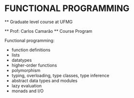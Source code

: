 # FUNCTIONAL PROGRAMMING
** Graduate level course at UFMG

** Prof: Carlos Camarão
** Course Program

Functional programming:
 - function definitions
 - lists
 - datatypes
 - higher-order functions
 - polymorphism
 - typing, overloading, type classes, type inference
 - abstract data types and modules
 - lazy evaluation
 - monads and I/O 